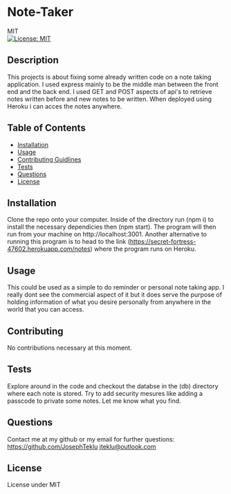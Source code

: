 # Note-Taker
  MIT<br>[![License: MIT](https://img.shields.io/badge/License-MIT-yellow.svg)](https://opensource.org/licenses/MIT)
## Description 
  This projects is about fixing some already written code on a note taking application. I used express mainly to be the middle man between the front end and the back end. I used GET and POST aspects of api's to retrieve notes written before and new notes to be written. When deployed using Heroku i can acces the notes anywhere.
## Table of Contents
 - [Installation](#installation)
 - [Usage](#usage) 
 - [Contributing Guidlines](#contributing) 
 - [Tests](#tests) 
 - [Questions](#questions) 
 - [License](#license)
## Installation 
  Clone the repo onto your computer. Inside of the directory run (npm i) to install the necessary dependicies then  (npm start). The program will then run from your machine on http://localhost:3001. Another alternative to running this program is to head to the link (https://secret-fortress-47602.herokuapp.com/notes) where the program runs on Heroku.
## Usage 
  This could be used as a simple to do reminder or personal note taking app. I really dont see the commercial aspect of it but it does serve the purpose of holding information of what you desire personally from anywhere in the world that you can access.
## Contributing 
  No contributions necessary at this moment.
## Tests 
  Explore around in the code and checkout the databse in the (db) directory where each note is stored. Try to add security mesures like adding a passcode to private some notes. Let me know what you find.
## Questions
  Contact me at my github or my email for further questions: https://github.com/JosephTeklu jteklu@outlook.com
## License
   License under MIT
  